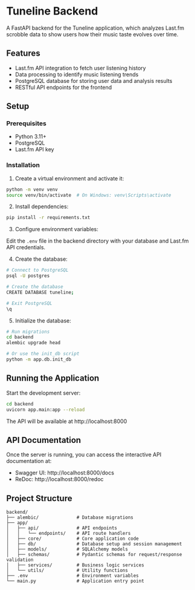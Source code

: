 # Tuneline Backend

A FastAPI backend for the Tuneline application, which analyzes Last.fm scrobble data to show users how their music taste evolves over time.

## Features

- Last.fm API integration to fetch user listening history
- Data processing to identify music listening trends
- PostgreSQL database for storing user data and analysis results
- RESTful API endpoints for the frontend

## Setup

### Prerequisites

- Python 3.11+
- PostgreSQL
- Last.fm API key

### Installation

1. Create a virtual environment and activate it:

```bash
python -m venv venv
source venv/bin/activate  # On Windows: venv\Scripts\activate
```

2. Install dependencies:

```bash
pip install -r requirements.txt
```

3. Configure environment variables:

Edit the `.env` file in the backend directory with your database and Last.fm API credentials.

4. Create the database:

```bash
# Connect to PostgreSQL
psql -U postgres

# Create the database
CREATE DATABASE tuneline;

# Exit PostgreSQL
\q
```

5. Initialize the database:

```bash
# Run migrations
cd backend
alembic upgrade head

# Or use the init_db script
python -m app.db.init_db
```

## Running the Application

Start the development server:

```bash
cd backend
uvicorn app.main:app --reload
```

The API will be available at http://localhost:8000

## API Documentation

Once the server is running, you can access the interactive API documentation at:

- Swagger UI: http://localhost:8000/docs
- ReDoc: http://localhost:8000/redoc

## Project Structure

```
backend/
├── alembic/              # Database migrations
├── app/
│   ├── api/              # API endpoints
│   │   └── endpoints/    # API route handlers
│   ├── core/             # Core application code
│   ├── db/               # Database setup and session management
│   ├── models/           # SQLAlchemy models
│   ├── schemas/          # Pydantic schemas for request/response validation
│   ├── services/         # Business logic services
│   └── utils/            # Utility functions
├── .env                  # Environment variables
└── main.py               # Application entry point
